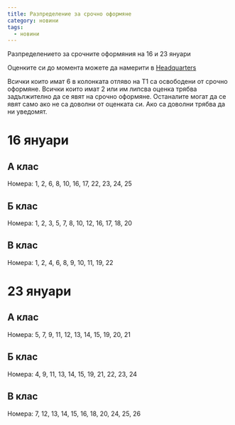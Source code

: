 ```yaml
---
title: Разпределение за срочно оформяне
category: новини
tags:
  - новини
---
```


Разпределението за срочните оформяния на 16 и 23 януари

Оценките си до момента можете да намерити в [Headquarters](https://docs.google.com/spreadsheets/d/14U-LAYBGcYrefxvS8gLneij7rot1cBzQc8ZUufYQrIA/edit?usp=sharing)

Всички които имат 6 в колонката отляво на Т1 са освободени от срочно оформяне.
Всички които имат 2 или им липсва оценка трябва задължително да се явят на срочно оформяне.
Останалите могат да се явят само ако не са доволни от оценката си. Ако са доволни трябва да ни уведомят.

# 16 януари

## А клас
Номера: 1, 2, 6, 8, 10, 16, 17, 22, 23, 24, 25

## Б клас
Номера: 1, 2, 3, 5, 7, 8, 10, 12, 16, 17, 18, 20

## В клас
Номера: 1, 2, 4, 6, 8, 9, 10, 11, 19, 22


# 23 януари

## А клас
Номера: 5, 7, 9, 11, 12, 13, 14, 15, 19, 20, 21

## Б клас
Номера: 4, 9, 11, 13, 14, 15, 19, 21, 22, 23, 24

## В клас
Номера: 7, 12, 13, 14, 15, 16, 18, 20, 24, 25, 26
